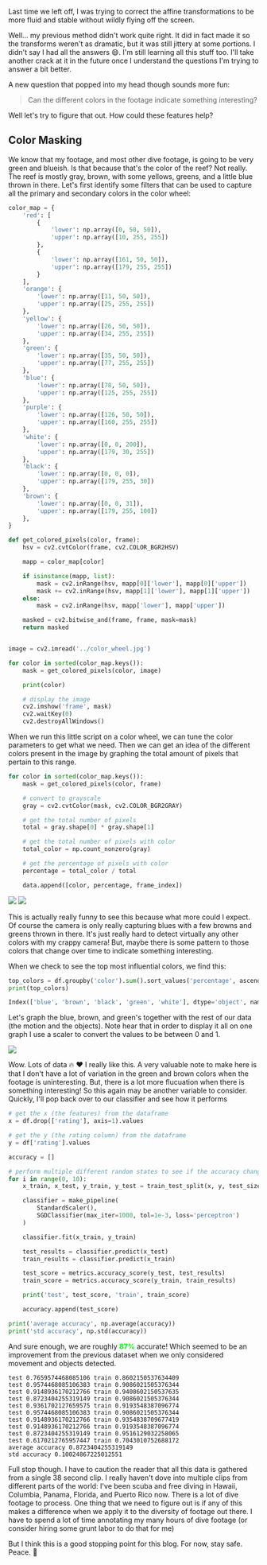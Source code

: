 Last time we left off, I was trying to correct the affine transformations to be more fluid and stable without wildly flying off the screen.

Well... my previous method didn't work quite right. It did in fact made it so the transforms weren't as dramatic, but it was still jittery at some portions. I didn't say I had all the answers :smile:. I'm still learning all this stuff too. I'll take another crack at it in the future once I understand the questions I'm trying to answer a bit better.

A new question that popped into my head though sounds more fun:

> Can the different colors in the footage indicate something interesting?

Well let's try to figure that out. How could these features help?

## Color Masking

We know that my footage, and most other dive footage, is going to be very green and blueish. Is that because that's the color of the reef? Not really. The reef is mostly gray, brown, with some yellows, greens, and a little blue thrown in there. Let's first identify some filters that can be used to capture all the primary and secondary colors in the color wheel:

```python
color_map = {
    'red': [
        {
            'lower': np.array([0, 50, 50]),
            'upper': np.array([10, 255, 255])
        },
        {
            'lower': np.array([161, 50, 50]),
            'upper': np.array([179, 255, 255])
        }
    ],
    'orange': {
        'lower': np.array([11, 50, 50]),
        'upper': np.array([25, 255, 255])
    },
    'yellow': {
        'lower': np.array([26, 50, 50]),
        'upper': np.array([34, 255, 255])
    },
    'green': {
        'lower': np.array([35, 50, 50]),
        'upper': np.array([77, 255, 255])
    },
    'blue': {
        'lower': np.array([78, 50, 50]),
        'upper': np.array([125, 255, 255])
    },
    'purple': {
        'lower': np.array([126, 50, 50]),
        'upper': np.array([160, 255, 255])
    },
    'white': {
        'lower': np.array([0, 0, 200]),
        'upper': np.array([179, 30, 255])
    },
    'black': {
        'lower': np.array([0, 0, 0]),
        'upper': np.array([179, 255, 30])
    },
    'brown': {
        'lower': np.array([0, 0, 31]),
        'upper': np.array([179, 255, 100])
    },
}

def get_colored_pixels(color, frame):
    hsv = cv2.cvtColor(frame, cv2.COLOR_BGR2HSV)

    mapp = color_map[color]

    if isinstance(mapp, list):
        mask = cv2.inRange(hsv, mapp[0]['lower'], mapp[0]['upper'])
        mask += cv2.inRange(hsv, mapp[1]['lower'], mapp[1]['upper'])
    else:
        mask = cv2.inRange(hsv, mapp['lower'], mapp['upper'])

    masked = cv2.bitwise_and(frame, frame, mask=mask)
    return masked


image = cv2.imread('../color_wheel.jpg')

for color in sorted(color_map.keys()):
    mask = get_colored_pixels(color, image)

    print(color)

    # display the image
    cv2.imshow('frame', mask)
    cv2.waitKey(0)
    cv2.destroyAllWindows()
```

When we run this little script on a color wheel, we can tune the color parameters to get what we need. Then we can get an idea of the different colors present in the image by graphing the total amount of pixels that pertain to this range.

```python
for color in sorted(color_map.keys()):
    mask = get_colored_pixels(color, frame)

    # convert to grayscale
    gray = cv2.cvtColor(mask, cv2.COLOR_BGR2GRAY)

    # get the total number of pixels
    total = gray.shape[0] * gray.shape[1]

    # get the total number of pixels with color
    total_color = np.count_nonzero(gray)

    # get the percentage of pixels with color
    percentage = total_color / total

    data.append([color, percentage, frame_index])
```

<img style="margin: auto; max-width: 500px;" src="https://speblog-storage.s3.us-west-1.amazonaws.com/images/fix-dive/color_wheel.gif">

<img style="margin: auto; max-width: 500px; max-height: fit-content !important;" src="https://speblog-storage.s3.us-west-1.amazonaws.com/images/fix-dive/color_profiles.png">

This is actually really funny to see this because what more could I expect. Of course the camera is only really capturing blues with a few browns and greens thrown in there. It's just really hard to detect virtually any other colors with my crappy camera! But, maybe there is some pattern to those colors that change over time to indicate something interesting.

When we check to see the top most influential colors, we find this:

```python
top_colors = df.groupby('color').sum().sort_values('percentage', ascending=False).head(5).index
print(top_colors)

Index(['blue', 'brown', 'black', 'green', 'white'], dtype='object', name='color')
```

Let's graph the blue, brown, and green's together with the rest of our data (the motion and the objects). Note hear that in order to display it all on one graph I use a scaler to convert the values to be between 0 and 1.

<img src="https://speblog-storage.s3.us-west-1.amazonaws.com/images/fix-dive/with_color_features.png">

Wow. Lots of data :fire: :heart: I really like this. A very valuable note to make here is that I don't have a lot of variation in the green and brown colors when the footage is uninteresting. But, there is a lot more flucuation when there is something interesting! So this again may be another variable to consider. Quickly, I'll pop back over to our classifier and see how it performs

```python
# get the x (the features) from the dataframe
x = df.drop(['rating'], axis=1).values

# get the y (the rating column) from the dataframe
y = df['rating'].values

accuracy = []

# perform multiple different random states to see if the accuracy changes
for i in range(0, 10):
    x_train, x_test, y_train, y_test = train_test_split(x, y, test_size=0.2, random_state=i)

    classifier = make_pipeline(
        StandardScaler(),
        SGDClassifier(max_iter=1000, tol=1e-3, loss='perceptron')
    )

    classifier.fit(x_train, y_train)

    test_results = classifier.predict(x_test)
    train_results = classifier.predict(x_train)

    test_score = metrics.accuracy_score(y_test, test_results)
    train_score = metrics.accuracy_score(y_train, train_results)

    print('test', test_score, 'train', train_score)

    accuracy.append(test_score)

print('average accuracy', np.average(accuracy))
print('std accuracy', np.std(accuracy))
```

And sure enough, we are roughly <b style="color: lime">87%</b> accurate! Which seemed to be an improvement from the previous dataset when we only considered movement and objects detected.

```text
test 0.7659574468085106 train 0.8602150537634409
test 0.9574468085106383 train 0.9086021505376344
test 0.9148936170212766 train 0.9408602150537635
test 0.8723404255319149 train 0.9086021505376344
test 0.9361702127659575 train 0.9193548387096774
test 0.9574468085106383 train 0.9086021505376344
test 0.9148936170212766 train 0.9354838709677419
test 0.9148936170212766 train 0.9193548387096774
test 0.8723404255319149 train 0.9516129032258065
test 0.6170212765957447 train 0.7043010752688172
average accuracy 0.8723404255319149
std accuracy 0.10024867225012551
```

Full stop though. I have to caution the reader that all this data is gathered from a single 38 second clip. I really haven't dove into multiple clips from different parts of the world: I've been scuba and free diving in Hawaii, Columbia, Panama, Florida, and Puerto Rico now. There is a lot of dive footage to process. One thing that we need to figure out is if any of this makes a difference when we apply it to the diversity of footage out there. I have to spend a lot of time annotating my many hours of dive footage (or consider hiring some grunt labor to do that for me)

But I think this is a good stopping point for this blog. For now, stay safe. Peace. :santa: